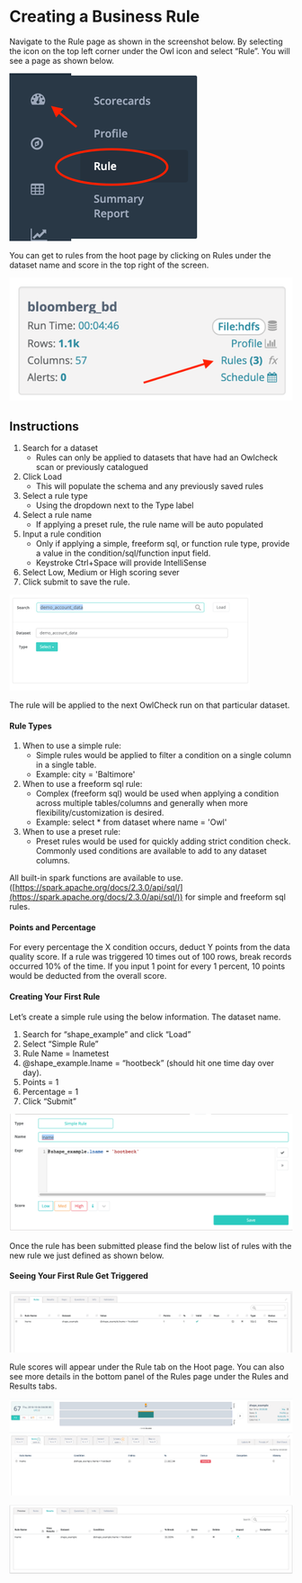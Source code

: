# Creating a Business Rule

Navigate to the Rule page as shown in the screenshot below. By selecting the  icon on the top left corner under the Owl icon and select “Rule”. You will see a page as shown below. 

![](<../../.gitbook/assets/Screen Shot 2019-12-24 at 9.08.27 AM.png>)

You can get to rules from the hoot page by clicking on Rules under the dataset name and score in the top right of the screen.‌

![](<../../.gitbook/assets/Screen Shot 2019-12-24 at 9.07.59 AM.png>)

##  Instructions                                                

1. Search for a dataset 
   * Rules can only be applied to datasets that have had an Owlcheck scan or previously catalogued
2. Click Load 
   * This will populate the schema and any previously saved rules
3. Select a rule type 
   * Using the dropdown next to the Type label
4. Select a rule name 
   * If applying a preset rule, the rule name will be auto populated
5. Input a rule condition
   * Only if applying a simple, freeform sql, or function rule type, provide a value in the condition/sql/function input field. 
   * Keystroke Ctrl+Space will provide IntelliSense
6. Select Low, Medium or High scoring sever 
7. Click submit to save the rule.

![Search for a dataset and click Select next to the Type label](<../../.gitbook/assets/image (18) (5).png>)

‌The rule will be applied to the next OwlCheck run on that particular dataset.‌

#### **Rule Types** <a href="hruletypes" id="hruletypes"></a>

1. When to use a simple rule:
   * Simple rules would be applied to filter a condition on a single column in a single table.
   * Example: city = 'Baltimore'
2. When to use a freeform sql rule:
   * ​Complex (freeform sql) would be used when applying a condition across multiple tables/columns and generally when more flexibility/customization is desired.
   * ​Example: select \* from dataset where name = 'Owl'
3. When to use a preset rule:
   * Preset rules would be used for quickly adding strict condition check. Commonly used conditions are available to add to any dataset columns.‌

All built-in spark functions are available to use. ([https://spark.apache.org/docs/2.3.0/api/sql/](https://spark.apache.org/docs/2.3.0/api/sql/)) for simple and freeform sql rules.‌

#### **Points and Percentage** <a href="hpointsandpercentage" id="hpointsandpercentage"></a>

For every percentage the X condition occurs, deduct Y points from the data quality score. If a rule was triggered 10 times out of 100 rows, break records occurred 10% of the time. If you input 1 point for every 1 percent, 10 points would be deducted from the overall score.‌

#### **Creating Your First Rule** <a href="hcreatingyourfirstrule" id="hcreatingyourfirstrule"></a>

Let’s create a simple rule using the below information. The dataset name.

1. Search for “shape_example” and click “Load”
2. Select “Simple Rule”
3. Rule Name = lnametest
4. @shape_example.lname = “hootbeck” (should hit one time day over day).
5. Points = 1
6. Percentage = 1
7. Click “Submit”

![](<../../.gitbook/assets/Screen Shot 2019-09-04 at 1.32.15 PM.png>)

Once the rule has been submitted please find the below list of rules with the new rule we just defined as shown below.

#### **Seeing Your First Rule Get Triggered** <a href="hseeingyourfirstrulegettriggered" id="hseeingyourfirstrulegettriggered"></a>

![](<../../.gitbook/assets/Screen Shot 2019-09-04 at 1.29.35 PM.png>)

Rule scores will appear under the Rule tab on the Hoot page. You can also see more details in the bottom panel of the Rules page under the Rules and Results tabs.

![Hoot page rule results](<../../.gitbook/assets/Screen Shot 2019-09-04 at 1.29.54 PM.png>)

![Rule page rule results (bottom panel)](<../../.gitbook/assets/Screen Shot 2019-09-04 at 1.30.07 PM.png>)



